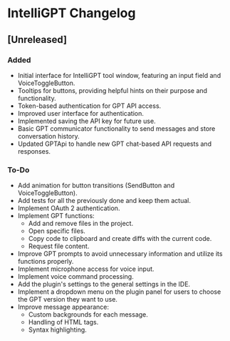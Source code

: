 <!-- Keep a Changelog guide -> https://keepachangelog.com -->

# IntelliGPT Changelog

## [Unreleased]

### Added
- Initial interface for IntelliGPT tool window, featuring an input field and VoiceToggleButton.
- Tooltips for buttons, providing helpful hints on their purpose and functionality.
- Token-based authentication for GPT API access.
- Improved user interface for authentication.
- Implemented saving the API key for future use.
- Basic GPT communicator functionality to send messages and store conversation history.
- Updated GPTApi to handle new GPT chat-based API requests and responses.

### To-Do
- Add animation for button transitions (SendButton and VoiceToggleButton).
- Add tests for all the previously done and keep them actual.
- Implement OAuth 2 authentication.
- Implement GPT functions:
  - Add and remove files in the project.
  - Open specific files.
  - Copy code to clipboard and create diffs with the current code.
  - Request file content.
- Improve GPT prompts to avoid unnecessary information and utilize its functions properly.
- Implement microphone access for voice input.
- Implement voice command processing.
- Add the plugin's settings to the general settings in the IDE.
- Implement a dropdown menu on the plugin panel for users to choose the GPT version they want to use.
- Improve message appearance:
  - Custom backgrounds for each message.
  - Handling of HTML tags.
  - Syntax highlighting.
